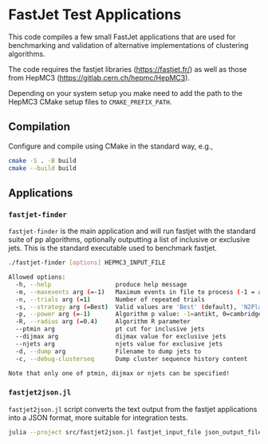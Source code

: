 # FastJet Test Applications

This code compiles a few small FastJet applications that are used for
benchmarking and validation of alternative implementations of clustering
algorithms.

The code requires the fastjet libraries (<https://fastjet.fr/>) as well as those
from HepMC3 (<https://gitlab.cern.ch/hepmc/HepMC3>).

Depending on your system setup you make need to add the path to the HepMC3 CMake
setup files to `CMAKE_PREFIX_PATH`.

## Compilation

Configure and compile using CMake in the standard way, e.g.,

```sh
cmake -S . -B build
cmake --build build
```

## Applications

### `fastjet-finder`

`fastjet-finder` is the main application and will run fastjet with the standard
suite of pp algorithms, optionally outputting a list of inclusive or exclusive
jets. This is the standard executable used to benchmark fastjet.

```sh
./fastjet-finder [options] HEPMC3_INPUT_FILE

Allowed options:
  -h, --help                  produce help message
  -m, --maxevents arg (=-1)   Maximum events in file to process (-1 = all events)
  -n, --trials arg (=1)       Number of repeated trials
  -s, --strategy arg (=Best)  Valid values are 'Best' (default), 'N2Plain', 'N2Tiled'
  -p, --power arg (=-1)       Algorithm p value: -1=antikt, 0=cambridge_aachen, 1=inclusive kt
  -R, --radius arg (=0.4)     Algorithm R parameter
  --ptmin arg                 pt cut for inclusive jets
  --dijmax arg                dijmax value for exclusive jets
  --njets arg                 njets value for exclusive jets
  -d, --dump arg              Filename to dump jets to
  -c, --debug-clusterseq      Dump cluster sequence history content

Note that only one of ptmin, dijmax or njets can be specified!
```

### `fastjet2json.jl`

`fastjet2json.jl` script converts the text output from the fastjet applications
into a JSON format, more suitable for integration tests.

```sh
julia --project src/fastjet2json.jl fastjet_input_file json_output_file
```
